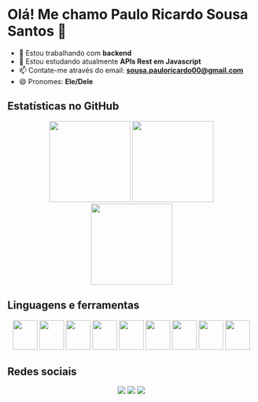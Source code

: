 <h1>Olá! Me chamo Paulo Ricardo Sousa Santos 👋</h1>

<!--
**sousapauloricardo/sousapauloricardo** is a ✨ _special_ ✨ repository because its `README.md` (this file) appears on your GitHub profile.
-->


- 🔭 Estou trabalhando com <b>backend</b>
- 🌱 Estou estudando atualmente <b>APIs Rest em Javascript</b>
- 📫 Contate-me através do email: <b>sousa.pauloricardo00@gmail.com</b>
- 😄 Pronomes: <b>Ele/Dele</b>

<h2>Estatísticas no GitHub</h2>

<div align="center">
  <img height="165em" src="https://github-readme-stats.vercel.app/api?username=sousapauloricardo&show_icons=true&theme=tokyonight&include_all_commits=true&count_private=true"/>
  
  <img height="165em" src="https://github-readme-stats.vercel.app/api/top-langs/?username=sousapauloricardo&layout=compact&langs_count=7&theme=tokyonight"/>
</div>

<div align="center">
  <img height="165em" src="https://github-readme-streak-stats.herokuapp.com/?user=sousapauloricardo&theme=tokyonight"/>
</div>

<h2>Linguagens e ferramentas</h2>
<div align="center">
  <img height="60" width="50" src="https://cdn.jsdelivr.net/gh/devicons/devicon/icons/csharp/csharp-original.svg" />
  
  <img height="60" width="50" src="https://cdn.jsdelivr.net/gh/devicons/devicon/icons/react/react-original.svg" />
  <img height="60" width="50" src="https://cdn.jsdelivr.net/gh/devicons/devicon/icons/javascript/javascript-original.svg" />
  <img height="60" width="50" src="https://cdn.jsdelivr.net/gh/devicons/devicon/icons/nodejs/nodejs-original.svg" />
  <img height="60" width="50" src="https://cdn.jsdelivr.net/gh/devicons/devicon/icons/html5/html5-original.svg" />
  <img height="60" width="50" src="https://cdn.jsdelivr.net/gh/devicons/devicon/icons/css3/css3-original.svg" />  
  <img height="60" width="50" src="https://cdn.jsdelivr.net/gh/devicons/devicon/icons/mysql/mysql-original-wordmark.svg" />
  <img height="60" width="50" src="https://cdn.jsdelivr.net/gh/devicons/devicon/icons/python/python-original.svg" />
  <img height="60" width="50"src="https://cdn.jsdelivr.net/gh/devicons/devicon/icons/git/git-original.svg" />
</div>

<h2>Redes sociais</h2>
<div align="center">
  <a href="https://wa.me/5511941000257"><img src="https://img.shields.io/badge/WhatsApp-25D366?style=for-the-badge&logo=whatsapp&logoColor=white" target="_blank"></a>
  <a href="https://www.linkedin.com/in/pauloricardosousasantos13/"><img src="https://img.shields.io/badge/LinkedIn-0077B5?style=for-the-badge&logo=linkedin&logoColor=white" target="_blank"></a>
  <a href="https://www.instagram.com/paulin.ricardo13/"><img src="https://img.shields.io/badge/Instagram-E4405F?style=for-the-badge&logo=instagram&logoColor=white"></a>
